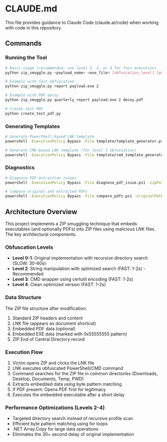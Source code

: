 # CLAUDE.md

This file provides guidance to Claude Code (claude.ai/code) when working with code in this repository.

## Commands

### Running the Tool
```bash
# Basic usage (recommended: use level 2, 3, or 4 for fast execution)
python zip_smuggle.py <payload_name> <exe_file> [obfuscation_level] [pdf_decoy]

# Example with fast obfuscation
python zip_smuggle.py report payload.exe 2

# Example with PDF decoy
python zip_smuggle.py quarterly_report payload.exe 2 decoy.pdf

# Create test PDF
python create_test_pdf.py
```

### Generating Templates
```bash
# Generate PowerShell-based LNK template
powershell -ExecutionPolicy Bypass -File template/template_generator.ps1

# Generate CMD-based LNK template (for level 3 obfuscation)
powershell -ExecutionPolicy Bypass -File template/cmd_template_generator.ps1
```

### Diagnostics
```bash
# Diagnose PDF extraction issues
powershell -ExecutionPolicy Bypass -File diagnose_pdf_issue.ps1 -zipPath <path_to_zip>

# Compare original and extracted PDFs
powershell -ExecutionPolicy Bypass -File compare_pdfs.ps1 -originalPath <original.pdf> -extractedPath <extracted.pdf>
```

## Architecture Overview

This project implements a ZIP smuggling technique that embeds executables (and optionally PDFs) into ZIP files using malicious LNK files. The key architectural components:

### Obfuscation Levels
- **Level 0-1**: Original implementation with recursive directory search (SLOW: 30-60s)
- **Level 2**: String manipulation with optimized search (FAST: 1-2s) - Recommended
- **Level 3**: CMD wrapper using certutil encoding (FAST: 1-2s)
- **Level 4**: Clean optimized version (FAST: 1-2s)

### Data Structure
The ZIP file structure after modification:
1. Standard ZIP headers and content
2. LNK file (appears as document shortcut)
3. Embedded PDF data (optional)
4. Embedded EXE data (marked with 0x55555555 pattern)
5. ZIP End of Central Directory record

### Execution Flow
1. Victim opens ZIP and clicks the LNK file
2. LNK executes obfuscated PowerShell/CMD command
3. Command searches for the ZIP file in common directories (Downloads, Desktop, Documents, Temp, PWD)
4. Extracts embedded data using byte pattern matching
5. If PDF present: Opens PDF first for legitimacy
6. Executes the embedded executable after a short delay

### Performance Optimizations (Levels 2-4)
- Targeted directory search instead of recursive profile scan
- Efficient byte pattern matching using for loops
- .NET Array.Copy for large data operations
- Eliminates the 30+ second delay of original implementation